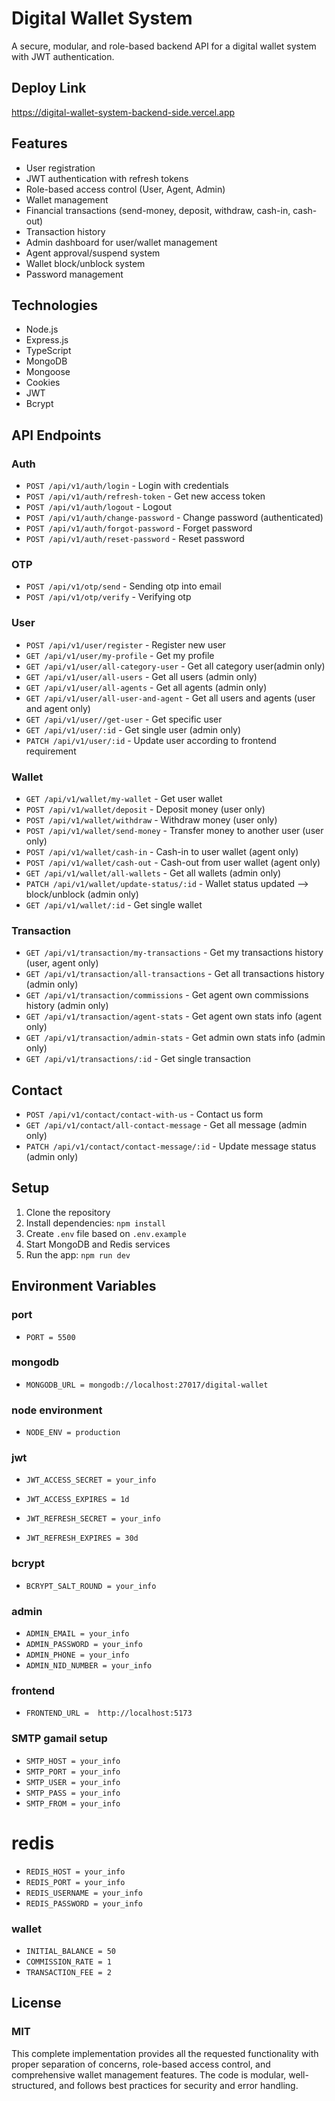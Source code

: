 # Digital Wallet System

A secure, modular, and role-based backend API for a digital wallet system with JWT authentication.

## Deploy Link

https://digital-wallet-system-backend-side.vercel.app

## Features

- User registration
- JWT authentication with refresh tokens
- Role-based access control (User, Agent, Admin)
- Wallet management
- Financial transactions (send-money, deposit, withdraw, cash-in, cash-out)
- Transaction history
- Admin dashboard for user/wallet management
- Agent approval/suspend system
- Wallet block/unblock system
- Password management

## Technologies

- Node.js
- Express.js
- TypeScript
- MongoDB
- Mongoose
- Cookies
- JWT
- Bcrypt

## API Endpoints

### Auth
- `POST /api/v1/auth/login` - Login with credentials
- `POST /api/v1/auth/refresh-token` - Get new access token
- `POST /api/v1/auth/logout` - Logout
- `POST /api/v1/auth/change-password` - Change password (authenticated)
- `POST /api/v1/auth/forgot-password` - Forget password 
- `POST /api/v1/auth/reset-password` - Reset password

### OTP
- `POST /api/v1/otp/send` - Sending otp into email
- `POST /api/v1/otp/verify` - Verifying otp 

### User
- `POST /api/v1/user/register` - Register new user
- `GET /api/v1/user/my-profile` - Get my profile
- `GET /api/v1/user/all-category-user` - Get all category user(admin only)
- `GET /api/v1/user/all-users` - Get all users (admin only)
- `GET /api/v1/user/all-agents` - Get all agents (admin only)
- `GET /api/v1/user/all-user-and-agent` - Get all users and agents (user and agent only)
- `GET /api/v1/user//get-user` - Get specific user
- `GET /api/v1/user/:id` - Get single user (admin only)
- `PATCH /api/v1/user/:id` - Update user according to frontend requirement

### Wallet
- `GET /api/v1/wallet/my-wallet` - Get user wallet
- `POST /api/v1/wallet/deposit` - Deposit money (user only)
- `POST /api/v1/wallet/withdraw` - Withdraw money (user only)
- `POST /api/v1/wallet/send-money` - Transfer money to another user (user only)
- `POST /api/v1/wallet/cash-in` - Cash-in to user wallet (agent only)
- `POST /api/v1/wallet/cash-out` - Cash-out from user wallet (agent only)
- `GET /api/v1/wallet/all-wallets` - Get all wallets (admin only)
- `PATCH /api/v1/wallet/update-status/:id` - Wallet status updated --> block/unblock (admin only)
- `GET /api/v1/wallet/:id` - Get single wallet

### Transaction
- `GET /api/v1/transaction/my-transactions` - Get my transactions history (user, agent only)
- `GET /api/v1/transaction/all-transactions` - Get all transactions history (admin only)
- `GET /api/v1/transaction/commissions` - Get agent own commissions history (admin only)
- `GET /api/v1/transaction/agent-stats` - Get agent own stats info (agent only)
- `GET /api/v1/transaction/admin-stats` - Get admin own stats info (admin only)
- `GET /api/v1/transactions/:id` - Get single transaction

## Contact
- `POST /api/v1/contact/contact-with-us` - Contact us form
- `GET /api/v1/contact/all-contact-message` - Get all message (admin only)
- `PATCH /api/v1/contact/contact-message/:id` - Update message status (admin only)
 
## Setup

1. Clone the repository
2. Install dependencies: `npm install`
3. Create `.env` file based on `.env.example`
4. Start MongoDB and Redis services
5. Run the app: `npm run dev`

## Environment Variables

### port
- `PORT = 5500`

### mongodb
- `MONGODB_URL = mongodb://localhost:27017/digital-wallet`

### node environment
- `NODE_ENV = production`

### jwt
- `JWT_ACCESS_SECRET = your_info`
- `JWT_ACCESS_EXPIRES = 1d`

- `JWT_REFRESH_SECRET = your_info`
- `JWT_REFRESH_EXPIRES = 30d`

### bcrypt
- `BCRYPT_SALT_ROUND = your_info`
  
### admin
- `ADMIN_EMAIL = your_info`
- `ADMIN_PASSWORD = your_info`
- `ADMIN_PHONE = your_info`
- `ADMIN_NID_NUMBER = your_info`

### frontend
- `FRONTEND_URL =  http://localhost:5173`

### SMTP gamail setup 
- `SMTP_HOST = your_info`
- `SMTP_PORT = your_info`
- `SMTP_USER = your_info`
- `SMTP_PASS = your_info`
- `SMTP_FROM = your_info`

# redis
- `REDIS_HOST = your_info`
- `REDIS_PORT = your_info`
- `REDIS_USERNAME = your_info`
- `REDIS_PASSWORD = your_info`

### wallet
- `INITIAL_BALANCE = 50`
- `COMMISSION_RATE = 1`
- `TRANSACTION_FEE = 2`

## License

### MIT

This complete implementation provides all the requested functionality with proper separation of concerns, role-based access control, and comprehensive wallet management features. The code is modular, well-structured, and follows best practices for security and error handling.
